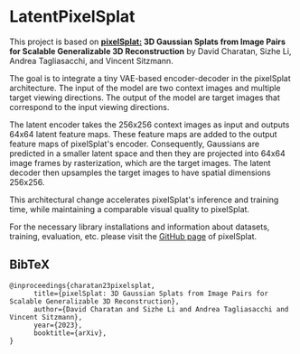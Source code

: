 # LatentPixelSplat

This project is based on **[pixelSplat:](https://github.com/dcharatan/pixelsplat) 3D Gaussian Splats from Image Pairs for Scalable Generalizable 3D Reconstruction** by David Charatan, Sizhe Li, Andrea Tagliasacchi, and Vincent Sitzmann.

The goal is to integrate a tiny VAE-based encoder-decoder in the pixelSplat architecture. The input of the model are two context images and multiple target viewing directions. The output of the model are target images that correspond to the input viewing directions.

The latent encoder takes the 256x256 context images as input and outputs 64x64 latent feature maps. These feature maps are added to the output feature maps of pixelSplat's encoder. Consequently, Gaussians are predicted in a smaller latent space and then they are projected into 64x64 image frames by rasterization, which are the target images. The latent decoder then upsamples the target images to have spatial dimensions 256x256.

This architectural change accelerates pixelSplat's inference and training time, while maintaining a comparable visual quality to pixelSplat.

For the necessary library installations and information about datasets, training, evaluation, etc. please visit the [GitHub page](https://github.com/dcharatan/pixelsplat) of pixelSplat.


## BibTeX

```
@inproceedings{charatan23pixelsplat,
      title={pixelSplat: 3D Gaussian Splats from Image Pairs for Scalable Generalizable 3D Reconstruction},
      author={David Charatan and Sizhe Li and Andrea Tagliasacchi and Vincent Sitzmann},
      year={2023},
      booktitle={arXiv},
}
```
